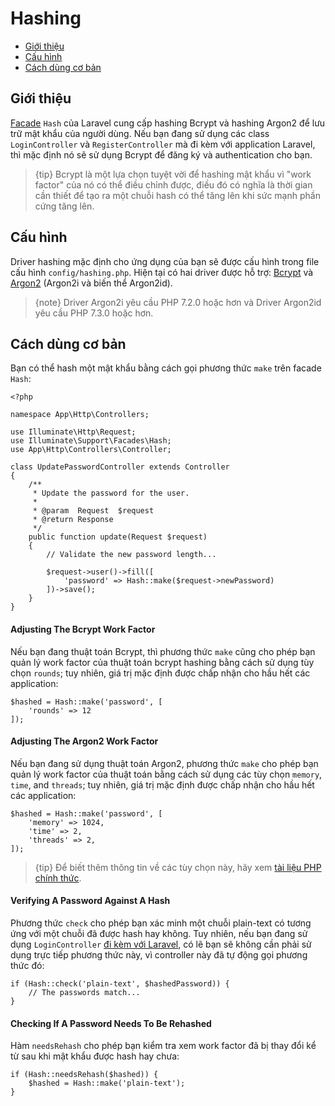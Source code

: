 # Hashing

- [Giới thiệu](#introduction)
- [Cấu hình](#configuration)
- [Cách dùng cơ bản](#basic-usage)

<a name="introduction"></a>
## Giới thiệu

[Facade](/docs/{{version}}/facades) `Hash` của Laravel cung cấp hashing Bcrypt và hashing Argon2 để lưu trữ mật khẩu của người dùng. Nếu bạn đang sử dụng các class `LoginController` và `RegisterController` mà đi kèm với application Laravel, thì mặc định nó sẽ sử dụng Bcrypt để đăng ký và authentication cho bạn.

> {tip} Bcrypt là một lựa chọn tuyệt vời để hashing mật khẩu vì "work factor" của nó có thể điều chỉnh được, điều đó có nghĩa là thời gian cần thiết để tạo ra một chuỗi hash có thể tăng lên khi sức mạnh phần cứng tăng lên.

<a name="configuration"></a>
## Cấu hình

Driver hashing mặc định cho ứng dụng của bạn sẽ được cấu hình trong file cấu hình `config/hashing.php`. Hiện tại có hai driver được hỗ trợ: [Bcrypt](https://en.wikipedia.org/wiki/Bcrypt) và [Argon2](https://en.wikipedia.org/wiki/Argon2) (Argon2i và biến thể Argon2id).

> {note} Driver Argon2i yêu cầu PHP 7.2.0 hoặc hơn và Driver Argon2id yêu cầu PHP 7.3.0 hoặc hơn.

<a name="basic-usage"></a>
## Cách dùng cơ bản

Bạn có thể hash một mật khẩu bằng cách gọi phương thức `make` trên facade `Hash`:

    <?php

    namespace App\Http\Controllers;

    use Illuminate\Http\Request;
    use Illuminate\Support\Facades\Hash;
    use App\Http\Controllers\Controller;

    class UpdatePasswordController extends Controller
    {
        /**
         * Update the password for the user.
         *
         * @param  Request  $request
         * @return Response
         */
        public function update(Request $request)
        {
            // Validate the new password length...

            $request->user()->fill([
                'password' => Hash::make($request->newPassword)
            ])->save();
        }
    }

#### Adjusting The Bcrypt Work Factor

Nếu bạn đang thuật toán Bcrypt, thì phương thức `make` cũng cho phép bạn quản lý work factor của thuật toán bcrypt hashing bằng cách sử dụng tùy chọn `rounds`; tuy nhiên, giá trị mặc định được chấp nhận cho hầu hết các application:

    $hashed = Hash::make('password', [
        'rounds' => 12
    ]);

#### Adjusting The Argon2 Work Factor

Nếu bạn đang sử dụng thuật toán Argon2, phương thức `make` cho phép bạn quản lý work factor của thuật toán bằng cách sử dụng các tùy chọn `memory`, `time`, and `threads`; tuy nhiên, giá trị mặc định được chấp nhận cho hầu hết các application:

    $hashed = Hash::make('password', [
        'memory' => 1024,
        'time' => 2,
        'threads' => 2,
    ]);

> {tip} Để biết thêm thông tin về các tùy chọn này, hãy xem [tài liệu PHP chính thức](https://secure.php.net/manual/en/function.password-hash.php).

#### Verifying A Password Against A Hash

Phương thức `check` cho phép bạn xác minh một chuỗi plain-text có tương ứng với một chuỗi đã được hash hay không. Tuy nhiên, nếu bạn đang sử dụng `LoginController` [đi kèm với Laravel](/docs/{{version}}/authentication), có lẽ bạn sẽ không cần phải sử dụng trực tiếp phương thức này, vì controller này đã tự động gọi phương thức đó:

    if (Hash::check('plain-text', $hashedPassword)) {
        // The passwords match...
    }

#### Checking If A Password Needs To Be Rehashed

Hàm `needsRehash` cho phép bạn kiểm tra xem work factor đã bị thay đổi kể từ sau khi mật khẩu được hash hay chưa:

    if (Hash::needsRehash($hashed)) {
        $hashed = Hash::make('plain-text');
    }
